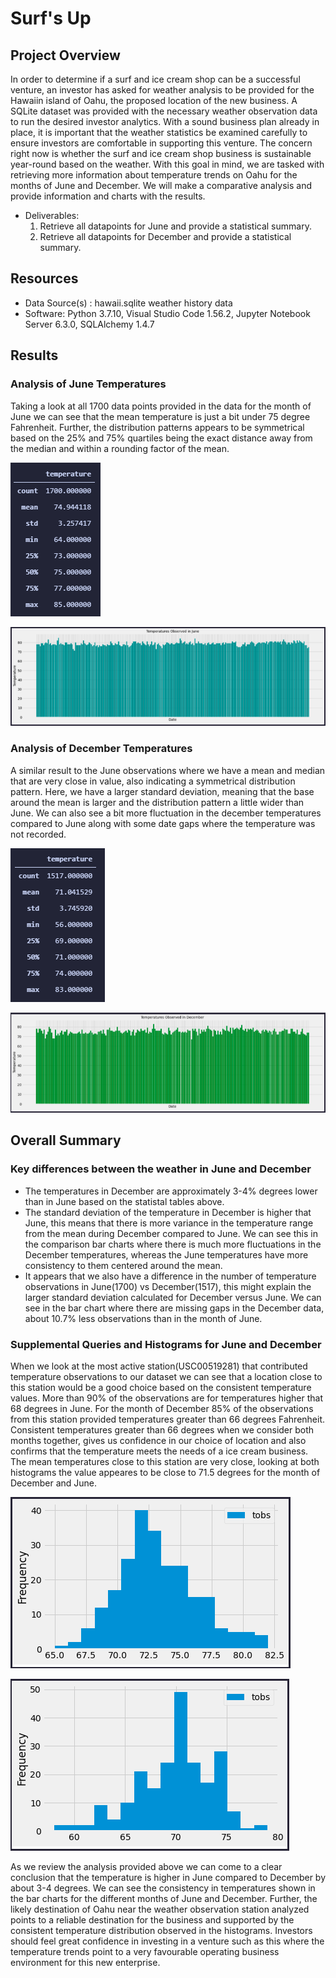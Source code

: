 # Surf's Up

## Project Overview
In order to determine if a surf and ice cream shop can be a successful venture, an investor has asked for weather analysis to be provided for the Hawaiin island of Oahu, the proposed location of the new business. A SQLite dataset was provided with the necessary weather observation data to run the desired investor analytics. With a sound business plan already in place, it is important that the weather statistics be examined carefully to ensure investors are comfortable in supporting this venture. The concern right now is whether the surf and ice cream shop business is sustainable year-round based on the weather. With this goal in mind, we are tasked with retrieving more information about temperature trends on Oahu for the months of June and December. We will make a comparative analysis and provide information and charts with the results.


- Deliverables:
  1. Retrieve all datapoints for June and provide a statistical summary.
  2. Retrieve all datapoints for December and provide a statistical summary.

## Resources
- Data Source(s) : hawaii.sqlite weather history data
- Software: Python 3.7.10, Visual Studio Code 1.56.2, Jupyter Notebook Server 6.3.0, SQLAlchemy 1.4.7


## Results

### Analysis of June Temperatures
Taking a look at all 1700 data points provided in the data for the month of June we can see that the mean temperature is just a bit under 75 degree Fahrenheit. Further, the distribution patterns appears to be symmetrical based on the 25% and 75% quartiles being the exact distance away from the median and within a rounding factor of the mean.

![June Stats](images/June_Stats.png)

![June Chart](images/June_Chart.png)

### Analysis of December Temperatures
A similar result to the June observations where we have a mean and median that are very close in value, also indicating a symmetrical distribution pattern. Here, we have a larger standard deviation, meaning that the base around the mean is larger and the distribution pattern a little wider than June. We can also see a bit more fluctuation in the december temperatures compared to June along with some date gaps where the temperature was not recorded.

![December Stats](images/December_Stats.png)

![December Chart](images/December_Chart.png)


## Overall Summary

### Key differences between the weather in June and December
- The temperatures in December are approximately 3-4% degrees lower than in June based on the statistal tables above.
- The standard deviation of the temperature in December is higher that June, this means that there is more variance in the temperature range from the mean during December compared to June. We can see this in the comparison bar charts where there is much more fluctuations in the December temperatures, whereas the June temperatures have more consistency to them centered around the mean.
- It appears that we also have a difference in the number of temperature observations in June(1700) vs December(1517), this might explain the larger standard deviation calculated for December versus June. We can see in the bar chart where there are missing gaps in the December data, about 10.7% less observations than in the month of June.

### Supplemental Queries and Histograms for June and December

When we look at the most active station(USC00519281) that contributed temperature observations to our dataset we can see that a location close to this station would be a good choice based on the consistent temperature values. More than 90% of the observations are for temperatures higher that 68 degrees in June. For the month of December 85% of the observations from this station provided temperatures greater than 66 degrees Fahrenheit. Consistent temperatures greater than 66 degrees when we consider both months together, gives us confidence in our choice of location and also confirms that the temperature meets the needs of a ice cream business. The mean temperatures close to this station are very close, looking at both histograms the value appeares to be close to 71.5 degrees for the month of December and June.

![June Histogram](images/June_Hist.png)

![December Histogram](images/December_Hist.png)

As we review the analysis provided above we can come to a clear conclusion that the temperature is higher in June compared to December by about 3-4 degrees. We can see the consistency in temperatures shown in the bar charts for the different months of June and December. Further, the likely destination of Oahu near the weather observation station  analyzed points to a reliable destination for the business and supported by the consistent temperature distribution observed in the histograms. Investors should feel great confidence in investing in a venture such as this where the temperature trends point to a very favourable operating business environment for this new enterprise.